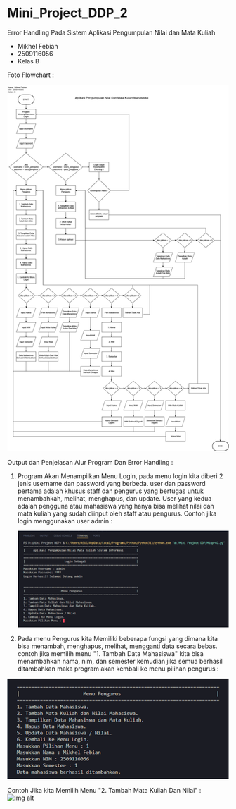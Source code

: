 # Mini_Project_DDP_2
Error Handling Pada Sistem Aplikasi Pengumpulan Nilai dan Mata Kuliah
- Mikhel Febian
- 2509116056
- Kelas B

Foto Flowchart :

![img alt](https://github.com/Mikhelfebian/Mini_Project_DDP_2/blob/5e407b6b9a9997298d924fd986b608cfa11addfb/FLOWCHART%20DDP%202.jpg)

Output dan Penjelasan Alur Program Dan Error Handling :

1. Program Akan Menampilkan Menu Login, pada menu login kita diberi 2 jenis username dan password yang berbeda. user dan password pertama adalah khusus staff dan pengurus yang bertugas untuk menambahkah, melihat, menghapus, dan update. User yang kedua adalah pengguna atau mahasiswa yang hanya bisa melihat nilai dan mata kuliah yang sudah diinput oleh staff atau pengurus.
Contoh jika login menggunakan user admin :
   
   ![img alt](https://github.com/Mikhelfebian/Mini_Project_DDP_2/blob/6b16d4e98649523c0105af000de43fb60a7ae664/output%20login%20admin%20.png)

2. Pada menu Pengurus kita Memiliki beberapa fungsi yang dimana kita bisa menambah, menghapus, melihat, mengganti data secara bebas.
contoh jika memilih menu "1. Tambah Data Mahasiswa" kita bisa menambahkan nama, nim, dan semester kemudian jika semua berhasil ditambahkan maka program akan kembali ke menu pilihan pengurus :

![img alt](https://github.com/Mikhelfebian/Mini_Project_DDP_2/blob/4df30dc4471cc0c2862e8bf3846b828d18a64b49/pilihan%20pengurus%201.png)

Contoh Jika kita Memilih Menu "2. Tambah Mata Kuliah Dan Nilai" :
![img alt]()
